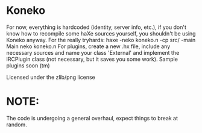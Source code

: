 # Koneko

For now, everything is hardcoded (identity, server info, etc.), if you don't know how to recompile some haXe sources yourself, you shouldn't be using Koneko anyway.
For the really tryhards:
haxe -neko koneko.n -cp src/ -main Main
neko koneko.n
For plugins, create a new .hx file, include any necessary sources and name your class 'External' and implement the IRCPlugin class (not necessary, but it saves you some work). Sample plugins soon (tm)

Licensed under the zlib/png license

# NOTE:
The code is undergoing a general overhaul, expect things to break at random.